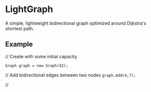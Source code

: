 # LightGraph
A simple, lightweight bidirectional graph optimized around Dijkstra's shortest path.

## Example
// Create with some initial capacity

`Graph graph = new Graph(42);`

// Add bidirectional edges between two nodes
`graph.Add(4,7);`

// 

